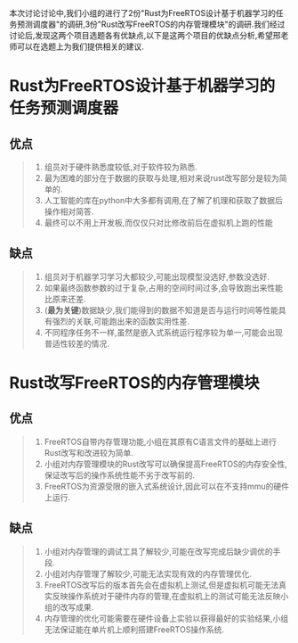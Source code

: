 本次讨论讨论中,我们小组的进行了2份"Rust为FreeRTOS设计基于机器学习的任务预测调度器"的调研,3份"Rust改写FreeRTOS的内存管理模块"的调研.我们经过讨论后,发现这两个项目选题各有优缺点,以下是这两个项目的优缺点分析,希望邢老师可以在选题上为我们提供相关的建议.
# Rust为FreeRTOS设计基于机器学习的任务预测调度器
## 优点
> 1. 组员对于硬件熟悉度较低,对于软件较为熟悉.
> 2. 最为困难的部分在于数据的获取与处理,相对来说rust改写部分是较为简单的.
> 3. 人工智能的库在python中大多都有调用,在了解了机理和获取了数据后操作相对简答.
> 4. 最终可以不用上开发板,而仅仅只对比修改前后在虚拟机上跑的性能
## 缺点
> 1. 组员对于机器学习学习大都较少,可能出现模型没选好,参数没选好.
> 2. 如果最终函数参数的过于复杂,占用的空间时间过多,会导致跑出来性能比原来还差.
> 3. (**最为关键**)数据缺少,我们能得到的数据不知道是否与运行时间等性能具有强烈的关联,可能跑出来的函数实用性差.
> 4. 不同程序任务不一样,虽然是嵌入式系统运行程序较为单一,可能会出现普适性较差的情况.
# Rust改写FreeRTOS的内存管理模块
## 优点
> 1. FreeRTOS自带内存管理功能,小组在其原有C语言文件的基础上进行Rust改写和改进较为简单.
> 2. 小组对内存管理模块的Rust改写可以确保提高FreeRTOS的内存安全性,保证改写后的操作系统性能不劣于改写前的.
> 3. FreeRTOS为资源受限的嵌入式系统设计,因此可以在不支持mmu的硬件上运行.
## 缺点
> 1. 小组对内存管理的调试工具了解较少,可能在改写完成后缺少调优的手段.
> 2. 小组对内存管理了解较少,可能无法实现有效的内存管理优化.
> 3. FreeRTOS改写后的版本首先会在虚拟机上测试,但是虚拟机可能无法真实反映操作系统对于硬件内存的管理,在虚拟机上的测试可能无法反映小组的改写成果.
> 4. 内存管理的优化可能需要在硬件设备上实验以获得最好的实验结果,小组无法保证能在单片机上顺利搭建FreeRTOS操作系统.